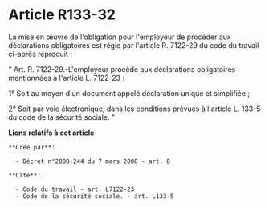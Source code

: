 # Article R133-32

La mise en œuvre de l'obligation pour l'employeur de procéder aux déclarations obligatoires est régie par l'article R.
7122-29 du code du travail ci-après reproduit : 

" Art. R. 7122-29.-L'employeur procède aux déclarations obligatoires mentionnées à l'article L. 7122-23 : 

1° Soit au moyen d'un document appelé déclaration unique et simplifiée ; 

2° Soit par voie électronique, dans les conditions prévues à l'article L. 133-5 du code de la sécurité sociale. "

**Liens relatifs à cet article**

	**Créé par**:

	  - Décret n°2008-244 du 7 mars 2008 - art. 8

	**Cite**:

	  - Code du travail - art. L7122-23
	  - Code de la sécurité sociale. - art. L133-5
